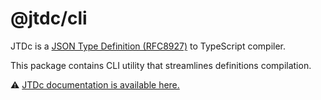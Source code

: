 # @jtdc/cli

JTDc is a [JSON Type Definition (RFC8927)](https://jsontypedef.com/) to TypeScript compiler.

This package contains CLI utility that streamlines definitions compilation.

⚠️ [JTDc documentation is available here.](https://github.com/smikhalevski/jtdc)
